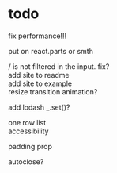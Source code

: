 # todo  
fix performance!!!  
<!-- rename   -->
<!-- clean package.json   -->
<!-- color prop   -->
put on react.parts or smth  
<!-- add focus on "/"   -->
/ is not filtered in the input. fix?  
add site to readme  
add site to example  
resize transition animation?  
<!-- filter data from outside expose handlers   -->
<!-- add esc   -->
<!-- test rounded corners   -->
<!-- allow passing variables   -->
<!-- onEnter   -->
add lodash _.set()?  
<!-- focus on hover   -->
<!-- open on click   -->
<!-- make absolute above all   -->
one row list  
accessibility  
<!-- onEsc   -->
<!-- presentation: color, rounded, horisontal   -->
padding prop  
<!-- rainbow   -->
<!-- close on click outside   -->
autoclose?  
<!-- fix onenter in the input error   -->


<!-- # bugs   -->

<!-- On fast pressing of ctrlj and ctrlk (back and forth) native commands might execute. To fix, needs to be rewritten in native js.   -->